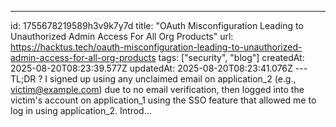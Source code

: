 ---
id: 1755678219589h3v9k7y7d
title: "OAuth Misconfiguration Leading to Unauthorized Admin Access For All Org Products"
url: https://hacktus.tech/oauth-misconfiguration-leading-to-unauthorized-admin-access-for-all-org-products
tags: ["security", "blog"]
createdAt: 2025-08-20T08:23:39.577Z
updatedAt: 2025-08-20T08:23:41.076Z
---TL;DR ?
I signed up using any unclaimed email on application_2 (e.g., victim@example.com) due to no email verification, then logged into the victim's account on application_1 using the SSO feature that allowed me to log in using application_2.
Introd...
